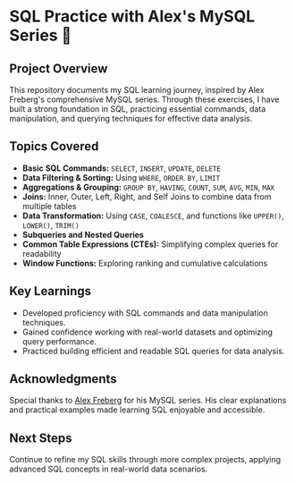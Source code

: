 # SQL Practice with Alex's MySQL Series 📘

## Project Overview
This repository documents my SQL learning journey, inspired by Alex Freberg's comprehensive MySQL series. Through these exercises, I have built a strong foundation in SQL, practicing essential commands, data manipulation, and querying techniques for effective data analysis.

## Topics Covered
- **Basic SQL Commands:** `SELECT`, `INSERT`, `UPDATE`, `DELETE`
- **Data Filtering & Sorting:** Using `WHERE`, `ORDER BY`, `LIMIT`
- **Aggregations & Grouping:** `GROUP BY`, `HAVING`, `COUNT`, `SUM`, `AVG`, `MIN`, `MAX`
- **Joins:** Inner, Outer, Left, Right, and Self Joins to combine data from multiple tables
- **Data Transformation:** Using `CASE`, `COALESCE`, and functions like `UPPER()`, `LOWER()`, `TRIM()`
- **Subqueries and Nested Queries**
- **Common Table Expressions (CTEs):** Simplifying complex queries for readability
- **Window Functions:** Exploring ranking and cumulative calculations

## Key Learnings
- Developed proficiency with SQL commands and data manipulation techniques.
- Gained confidence working with real-world datasets and optimizing query performance.
- Practiced building efficient and readable SQL queries for data analysis.

## Acknowledgments
Special thanks to [Alex Freberg](https://www.linkedin.com/in/alex-freberg/) for his MySQL series. His clear explanations and practical examples made learning SQL enjoyable and accessible.

## Next Steps
Continue to refine my SQL skills through more complex projects, applying advanced SQL concepts in real-world data scenarios.
